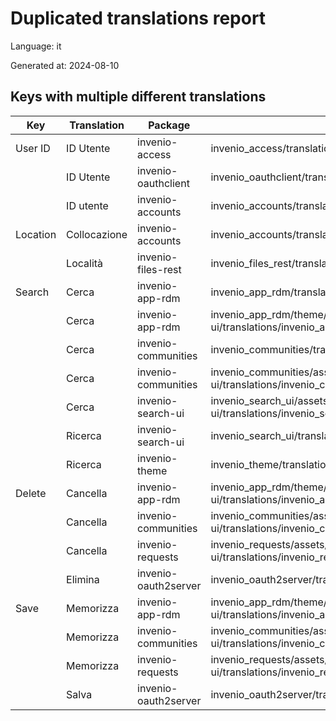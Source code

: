 # Duplicated translations report

Language: it

Generated at: 2024-08-10


## Keys with multiple different translations


| Key | Translation | Package | File |
| --- | --- | --- | --- |
| User ID| ID Utente | invenio-access | invenio_access/translations/it/LC_MESSAGES/messages.po |
|| ID Utente | invenio-oauthclient | invenio_oauthclient/translations/it/LC_MESSAGES/messages.po |
|| ID utente | invenio-accounts | invenio_accounts/translations/it/LC_MESSAGES/messages.po |
| Location| Collocazione | invenio-accounts | invenio_accounts/translations/it/LC_MESSAGES/messages.po |
|| Località | invenio-files-rest | invenio_files_rest/translations/it/LC_MESSAGES/messages.po |
| Search| Cerca | invenio-app-rdm | invenio_app_rdm/translations/it/LC_MESSAGES/messages.po |
|| Cerca | invenio-app-rdm | invenio_app_rdm/theme/assets/semantic-ui/translations/invenio_app_rdm/messages/it/messages.po |
|| Cerca | invenio-communities | invenio_communities/translations/it/LC_MESSAGES/messages.po |
|| Cerca | invenio-communities | invenio_communities/assets/semantic-ui/translations/invenio_communities/messages/it/messages.po |
|| Cerca | invenio-search-ui | invenio_search_ui/assets/semantic-ui/translations/invenio_search_ui/messages/it/messages.po |
|| Ricerca | invenio-search-ui | invenio_search_ui/translations/it/LC_MESSAGES/messages.po |
|| Ricerca | invenio-theme | invenio_theme/translations/it/LC_MESSAGES/messages.po |
| Delete| Cancella | invenio-app-rdm | invenio_app_rdm/theme/assets/semantic-ui/translations/invenio_app_rdm/messages/it/messages.po |
|| Cancella | invenio-communities | invenio_communities/assets/semantic-ui/translations/invenio_communities/messages/it/messages.po |
|| Cancella | invenio-requests | invenio_requests/assets/semantic-ui/translations/invenio_requests/messages/it/messages.po |
|| Elimina | invenio-oauth2server | invenio_oauth2server/translations/it/LC_MESSAGES/messages.po |
| Save| Memorizza | invenio-app-rdm | invenio_app_rdm/theme/assets/semantic-ui/translations/invenio_app_rdm/messages/it/messages.po |
|| Memorizza | invenio-communities | invenio_communities/assets/semantic-ui/translations/invenio_communities/messages/it/messages.po |
|| Memorizza | invenio-requests | invenio_requests/assets/semantic-ui/translations/invenio_requests/messages/it/messages.po |
|| Salva | invenio-oauth2server | invenio_oauth2server/translations/it/LC_MESSAGES/messages.po |
